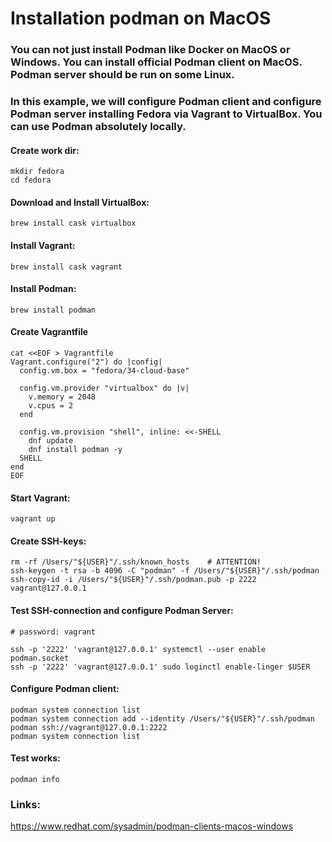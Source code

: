 # Installation podman on MacOS
### You can not just install Podman like Docker on MacOS or Windows. You can install official Podman client on MacOS. Podman server should be run on some Linux.
### In this example, we will configure Podman client and configure Podman server installing Fedora via Vagrant to VirtualBox. You can use Podman absolutely locally.

#### Create work dir:
```
mkdir fedora
cd fedora
```

#### Download and Install VirtualBox:
`brew install cask virtualbox`

#### Install Vagrant:
`brew install cask vagrant`

#### Install Podman:
`brew install podman`

#### Create Vagrantfile
```
cat <<EOF > Vagrantfile
Vagrant.configure("2") do |config|
  config.vm.box = "fedora/34-cloud-base"

  config.vm.provider "virtualbox" do |v|
    v.memory = 2048
    v.cpus = 2
  end

  config.vm.provision "shell", inline: <<-SHELL
    dnf update
    dnf install podman -y
  SHELL
end
EOF
```

#### Start Vagrant:
`vagrant up`

#### Create SSH-keys:
```
rm -rf /Users/"${USER}"/.ssh/known_hosts    # ATTENTION!
ssh-keygen -t rsa -b 4096 -C "podman" -f /Users/"${USER}"/.ssh/podman
ssh-copy-id -i /Users/"${USER}"/.ssh/podman.pub -p 2222 vagrant@127.0.0.1
```

#### Test SSH-connection and configure Podman Server:
```
# password: vagrant

ssh -p '2222' 'vagrant@127.0.0.1' systemctl --user enable podman.socket
ssh -p '2222' 'vagrant@127.0.0.1' sudo loginctl enable-linger $USER
```

#### Configure Podman client:
```
podman system connection list
podman system connection add --identity /Users/"${USER}"/.ssh/podman podman ssh://vagrant@127.0.0.1:2222
podman system connection list
```

#### Test works:
`podman info`

### Links:
https://www.redhat.com/sysadmin/podman-clients-macos-windows
